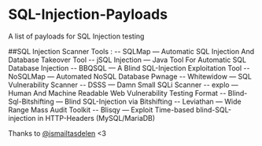 # SQL-Injection-Payloads
A list of payloads for SQL Injection testing

##SQL Injection Scanner Tools :
-- SQLMap — Automatic SQL Injection And Database Takeover Tool
-- jSQL Injection — Java Tool For Automatic SQL Database Injection
-- BBQSQL — A Blind SQL-Injection Exploitation Tool
-- NoSQLMap — Automated NoSQL Database Pwnage 
-- Whitewidow — SQL Vulnerability Scanner
-- DSSS — Damn Small SQLi Scanner
-- explo — Human And Machine Readable Web Vulnerability Testing Format
-- Blind-Sql-Bitshifting — Blind SQL-Injection via Bitshifting
-- Leviathan — Wide Range Mass Audit Toolkit
-- Blisqy — Exploit Time-based blind-SQL-injection in HTTP-Headers (MySQL/MariaDB)

Thanks to [@ismailtasdelen](https://github.com/ismailtasdelen) <3
